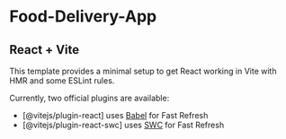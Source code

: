 # Food-Delivery-App

<h2 align="left">React + Vite</h2>
This template provides a minimal setup to get React working in Vite with HMR and some ESLint rules.

Currently, two official plugins are available:
- [@vitejs/plugin-react] uses [Babel](https://babeljs.io/) for Fast Refresh
- [@vitejs/plugin-react-swc] uses [SWC](https://swc.rs/) for Fast Refresh
  
